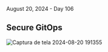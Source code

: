 August 20, 2024 - Day 106<br>

<h2>Secure GitOps</h2>

![Captura de tela 2024-08-20 191355](https://github.com/user-attachments/assets/51a6b4c4-223b-442f-af89-31743bc0e5e8)
